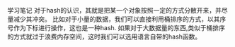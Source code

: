 学习笔记
对于hash的认识，其就是把某一个对象按照一定的方式分散开来，并尽量减少其冲突。
比如对于小量的数据，我们可以直接利用桶排序的方式，以其序号作为下标进行操作，这也是一种hash.
如果对于大数据量的东西,类似于桶排序的方式就过于浪费内存空间，这时我们可以选用语言自带的hash函数。
